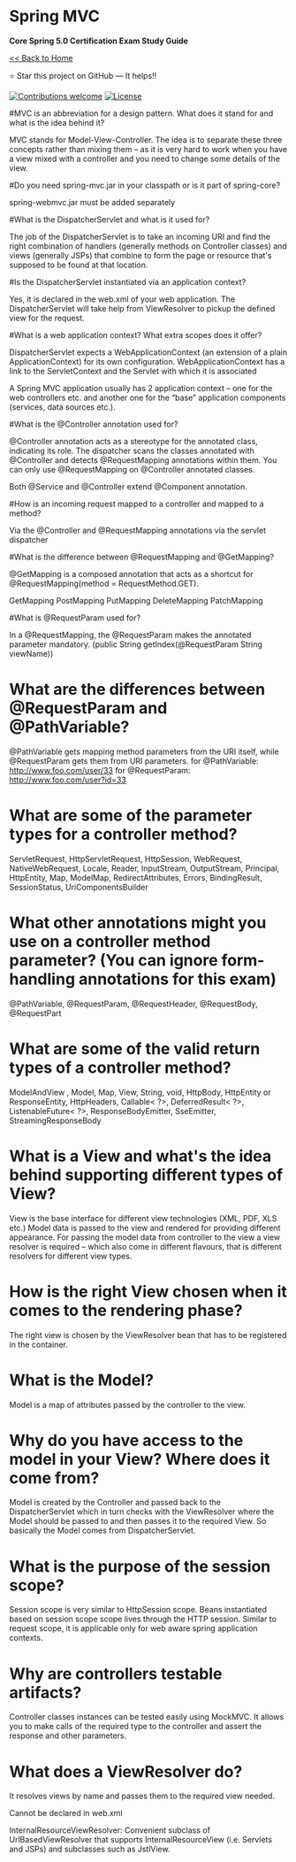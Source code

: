# Spring MVC
**Core Spring 5.0 Certification Exam Study Guide**

[<< Back to Home](README.md)

:star: Star this project on GitHub — It helps!!

[![Contributions welcome](https://img.shields.io/badge/contributions-welcome-orange.svg)](https://github.com/seanjgildea/CoreSpring5CertificationGuide/issues)
[![License](https://img.shields.io/badge/license-MIT-blue.svg)](https://opensource.org/licenses/MIT)

#MVC is an abbreviation for a design pattern. What does it stand for and what is the idea behind it?

MVC stands for Model-View-Controller. The idea is to separate these three concepts rather than mixing them – as it is very hard to work when you have a view mixed with a controller and you need to change some details of the view.

#Do you need spring-mvc.jar in your classpath or is it part of spring-core?

spring-webmvc.jar must be added separately

#What is the DispatcherServlet and what is it used for?

The job of the DispatcherServlet is to take an incoming URI and find the right combination of handlers (generally methods on Controller classes) and views (generally JSPs) that combine to form the page or resource that's supposed to be found at that location.

#Is the DispatcherServlet instantiated via an application context?

Yes, it is declared in the web.xml of your web application. The DispatcherServlet will take help from ViewResolver to pickup the defined view for the request.

#What is a web application context? What extra scopes does it offer?

DispatcherServlet expects a WebApplicationContext (an extension of a plain ApplicationContext) for its own configuration. WebApplicationContext has a link to the ServletContext and the Servlet with which it is associated

A Spring MVC application usually has 2 application context – one for the web controllers etc. and another one for the “base” application components (services, data sources etc.).

#What is the @Controller annotation used for?

@Controller annotation acts as a stereotype for the annotated class, indicating its role. The dispatcher scans the classes annotated with @Controller and detects @RequestMapping annotations within them. You can only use @RequestMapping on @Controller annotated classes.

Both @Service and @Controller extend @Component annotation.

#How is an incoming request mapped to a controller and mapped to a method?

Via the @Controller and @RequestMapping annotations via the servlet dispatcher

#What is the difference between @RequestMapping and @GetMapping?

@GetMapping is a composed annotation that acts as a shortcut for @RequestMapping(method = RequestMethod.GET).

GetMapping
PostMapping
PutMapping
DeleteMapping
PatchMapping

#What is @RequestParam used for?

In a @RequestMapping, the @RequestParam makes the annotated parameter mandatory. (public String getIndex(@RequestParam String viewName))

# What are the differences between @RequestParam and @PathVariable?

@PathVariable gets mapping method parameters from the URI itself, while @RequestParam gets them from URI parameters. for @PathVariable: http://www.foo.com/user/33
for @RequestParam: http://www.foo.com/user?id=33

# What are some of the parameter types for a controller method?

ServletRequest, HttpServletRequest, HttpSession, WebRequest, NativeWebRequest, Locale, Reader, InputStream, OutputStream, Principal, HttpEntity, Map, ModelMap, RedirectAttributes, Errors, BindingResult, SessionStatus, UriComponentsBuilder

# What other annotations might you use on a controller method parameter? (You can ignore form-handling annotations for this exam)

@PathVariable, @RequestParam, @RequestHeader, @RequestBody, @RequestPart

# What are some of the valid return types of a controller method?

ModelAndView , Model, Map, View, String, void, HttpBody, HttpEntity or ResponseEntity, HttpHeaders, Callable< ?>, DeferredResult< ?>, ListenableFuture< ?>, ResponseBodyEmitter, SseEmitter, StreamingResponseBody

# What is a View and what's the idea behind supporting different types of View?

View is the base interface for different view technologies (XML, PDF, XLS etc.) Model data is passed to the view and rendered for providing different appearance. For passing the model data from controller to the view a view resolver is required – which also come in different flavours, that is different resolvers for different view types.

# How is the right View chosen when it comes to the rendering phase?

The right view is chosen by the ViewResolver bean that has to be registered in the container.

# What is the Model?

Model is a map of attributes passed by the controller to the view.

# Why do you have access to the model in your View? Where does it come from?

Model is created by the Controller and passed back to the DispatcherServlet which in turn checks with the ViewResolver where the Model should be passed to and then passes it to the required View. So basically the Model comes from DispatcherServlet.

# What is the purpose of the session scope?

Session scope is very similar to HttpSession scope. Beans instantiated based on session scope scope lives through the HTTP session. Similar to request scope, it is applicable only for web aware spring application contexts.

# Why are controllers testable artifacts?

Controller classes instances can be tested easily using MockMVC. It allows you to make calls of the required type to the controller and assert the response and other parameters.

# What does a ViewResolver do?

It resolves views by name and passes them to the required view needed.

Cannot be declared in web.xml

InternalResourceViewResolver: Convenient subclass of UrlBasedViewResolver that supports InternalResourceView (i.e. Servlets and JSPs) and subclasses such as JstlView.




